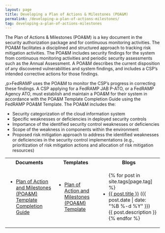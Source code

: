 ```yaml
---
layout: page
title: Developing a Plan of Actions & Milestones (POA&M)
permalink: /developing-a-plan-of-actions-milestones/
tag: developing-a-plan-of-actions-milestones
---
```

<p>The Plan of Actions & Milestones (POA&M) is a key document in the security authorization package and for continuous monitoring activities. The POA&M facilitates a disciplined and structured approach to tracking risk mitigation activities. The POA&M includes security findings for the system from continuous monitoring activities and periodic security assessments such as the Annual Assessment. A POA&M describes the current disposition of any discovered vulnerabilities and system findings, and includes a CSP’s intended corrective actions for those findings. </p>
,p>FedRAMP uses the POA&M to monitor the CSP’s progress in correcting these findings. A CSP applying for a FedRAMP JAB P-ATO, or a FedRAMP Agency ATO, must establish and maintain a POA&M for their system in accordance with the POA&M Template Completion Guide using the FedRAMP POA&M Template.  The POA&M includes the:</p>
<ul>
<li>Security categorization of the cloud information system</li>
<li>Specific weaknesses or deficiencies in deployed security controls</li>
<li>Importance of the identified security control weaknesses or deficiencies</li>
<li>Scope of the weakness in components within the environment</li>
<li>Proposed risk mitigation approach to address the identified weaknesses or deficiencies in the security control implementations (e.g., prioritization of risk mitigation actions and allocation of risk mitigation resources)</li>
</ul>

<table>
<tr>
<th>Documents</th>
<th>Templates</th>
<th>Blogs</th>
</tr>
<td>
<ul>
<li><a href="/assets/resources/documents/CSP_POAM_Template_Completion_Guide.pdf">Plan of Action and Milestones (POA&M) Template Completion Guide</a></li>
</ul>
</td>
<td>
<ul>
<li><a href="/assets/resources/templates/FedRAMP-POAM-Template.xlsm">Plan of Action and Milestones (POA&M) Template</a></li>
</ul>
</td>
<td>
<ul>
{% for post in site.tags[page.tag] %}
  <li><a href="{{ post.url }}">{{ post.title }}</a> ({{ post.date | date: "%B %-d %Y" }})<br>
    {{ post.description }}
  </li>
{% endfor %}
</ul>
</td>
